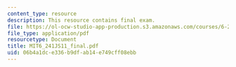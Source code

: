 ```yaml
---
content_type: resource
description: This resource contains final exam.
file: https://ol-ocw-studio-app-production.s3.amazonaws.com/courses/6-241j-dynamic-systems-and-control-spring-2011/06b4a1dce336b9dfab14e749cff08ebb_MIT6_241JS11_final.pdf
file_type: application/pdf
resourcetype: Document
title: MIT6_241JS11_final.pdf
uid: 06b4a1dc-e336-b9df-ab14-e749cff08ebb
---
```

